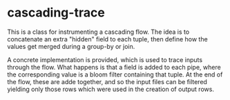 cascading-trace
===============

This is a class for instrumenting a cascading flow.  The idea is to concatenate an extra "hidden" field to each
tuple, then define how the values get merged during a group-by or join.

A concrete implementation is provided, which is used to trace inputs through the flow.  What happens is that a field
is added to each pipe, where the corresponding value is a bloom filter containing that tuple.  At the end of the flow,
these are adde together, and so the input files can be filtered yielding only those rows which were used in the 
creation of output rows.
